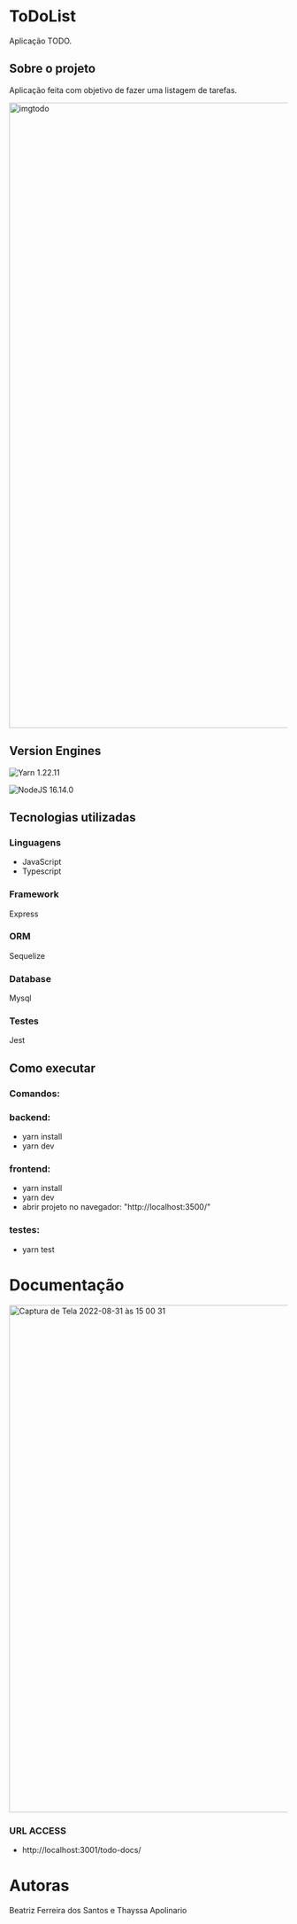 # ToDoList
Aplicação TODO.

## Sobre o projeto
Aplicação feita com objetivo de fazer uma listagem de tarefas.

<img width="1129" alt="imgtodo" src="https://user-images.githubusercontent.com/60610706/178370222-ffffc580-0cda-45f0-a215-ffec62d036f5.png">

## Version Engines

![Yarn](https://img.shields.io/badge/yarn-%232C8EBB.svg?style=for-the-badge&logo=yarn&logoColor=white)  1.22.11

![NodeJS](https://img.shields.io/badge/node.js-6DA55F?style=for-the-badge&logo=node.js&logoColor=white)  16.14.0

## Tecnologias utilizadas

### Linguagens
- JavaScript <img height="14em" src="https://img.shields.io/badge/javascript-%23323330.svg?style=for-the-badge&logo=javascript&logoColor=%23F7DF1E" />
- Typescript <img height="14em" src="https://img.shields.io/badge/typescript-%23007ACC.svg?style=for-the-badge&logo=typescript&logoColor=white" />

### Framework
Express <img height="14em" src="https://img.shields.io/badge/express.js-%23404d59.svg?style=for-the-badge&logo=express&logoColor=%2361DAFB" />

### ORM 
Sequelize <img height="14em" src="https://img.shields.io/badge/Sequelize-52B0E7?style=for-the-badge&logo=Sequelize&logoColor=white" />

### Database
Mysql <img height="14em" src="https://img.shields.io/badge/mysql-%2300f.svg?style=for-the-badge&logo=mysql&logoColor=white" />

### Testes
Jest <img height="14em" src="https://img.shields.io/badge/-jest-%23C21325?style=for-the-badge&logo=jest&logoColor=white" />

## Como executar
### Comandos: 
### backend:
- yarn install
- yarn dev
### frontend:
- yarn install
- yarn dev
- abrir projeto no navegador: "http://localhost:3500/"
### testes:
- yarn test

# Documentação

<img width="916" alt="Captura de Tela 2022-08-31 às 15 00 31" src="https://user-images.githubusercontent.com/60610706/187747654-1f7675a6-5153-4ab7-9ac5-e0f1ed1da114.png">

### URL ACCESS
- http://localhost:3001/todo-docs/
 
# Autoras
Beatriz Ferreira dos Santos e Thayssa Apolinario
 
